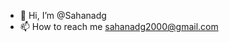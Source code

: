 - 👋 Hi, I’m @Sahanadg
- 📫 How to reach me sahanadg2000@gmail.com

<!---
Sahanadg/Sahanadg is a ✨ special ✨ repository because its `README.md` (this file) appears on your GitHub profile.
You can click the Preview link to take a look at your changes.
--->
